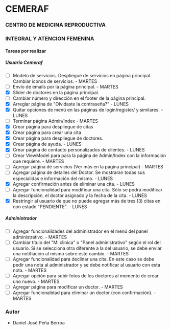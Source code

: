 ﻿# CEMERAF
### CENTRO DE MEDICINA REPRODUCTIVA 
### INTEGRAL Y ATENCION FEMENINA

#### Tareas por realizar

##### Usuario Cemeraf
- [ ] Modelo de servicios. Despliegue de servicios en página principal. Cambiar íconos de servicios. - MARTES
- [ ] Envío de emails por la página principal. - MARTES
- [x] Slider de doctores en la página principal.
- [ ] Cambiar número y dirección en el footer de la página principal.
- [x] Arreglar página de "Olvidaste la contraseña?" - LUNES
- [x] Quitar opciones de menú en las páginas de login/register/ y similares. - LUNES
- [ ] Terminar página Admin/Index - MARTES
- [x] Crear página para despliegue de citas
- [x] Crear página para crear una cita
- [x] Crear página para despliegue de doctores.
- [x] Crear página de ayuda. - LUNES
- [x] Crear página de contacto personalizados de clientes. - LUNES
- [ ] Crear ViewModel para para la página de Admin/Index con la información que requiere. - MARTES
- [ ] Agregar página de servicios (Ver más en la página principal) - MARTES
- [ ] Agregar página de detalles del Doctor. Se mostraran todas sus especialidas e información del mismo. - LUNES
- [x] Agregar confirmación antes de eliminar una cita. - LUNES
- [ ] Agregar funcionalidad para modificar una cita. Sólo se podrá modificar la descripción, el doctor asignado y la fecha de la cita. - LUNES
- [x] Restringir al usuario de que no puede agregar más de tres (3) citas en con estado "PENDIENTE". - LUNES

##### Administrador
- [ ] Agregar funcionalidades del administrador en el menú del panel administrativo. - MARTES
- [ ] Cambiar título del "Mi clinica" o "Panel administrativo" según el rol del usuario. Si se selecciona otra diferente a la del usuario, se debe enviar una notifiación al mismo sobre este cambio. - MARTES
- [ ] Agregar funcionalidad para declinar una cita. En este caso se debe pedir una nota al administrador y se debe notificar al usuario con esta nota. - MARTES
- [ ] Agregar opción para subir fotos de los doctores al momento de crear uno nuevo. - MARTES
- [ ] Agregar página para modificar un doctor. - MARTES
- [ ] Agregar funcionalidad para eliminar un doctor (con confirmación). - MARTES

### Autor
* Daniel José Peña Berroa

